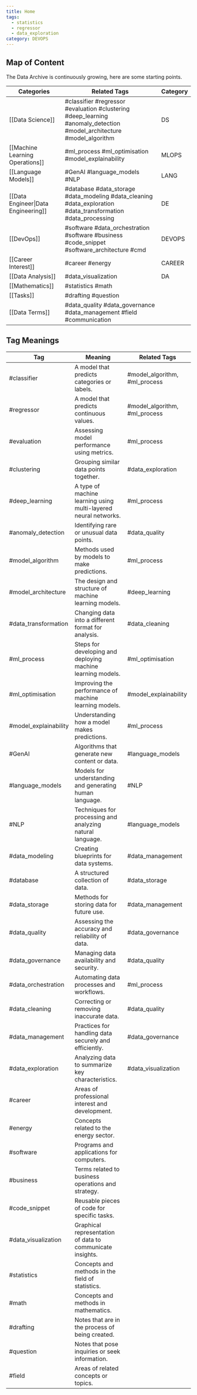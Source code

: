 ```yaml
---
title: Home
tags:
  - statistics
  - regressor
  - data_exploration
category: DEVOPS
---
```

## Map of Content

The Data Archive is continuously growing, here are some starting points.

| Categories                          | Related Tags                                                                                                           | Category |
| ----------------------------------- | ---------------------------------------------------------------------------------------------------------------------- | -------- |
| [[Data Science]]                    | #classifier #regressor #evaluation #clustering #deep_learning  #anomaly_detection #model_architecture #model_algorithm | DS       |
| [[Machine Learning Operations]]     | #ml_process #ml_optimisation #model_explainability                                                                     | MLOPS    |
| [[Language Models]]                 | #GenAI #language_models #NLP                                                                                           | LANG     |
| [[Data Engineer\|Data Engineering]] | #database #data_storage  #data_modeling #data_cleaning #data_exploration  #data_transformation #data_processing        | DE       |
| [[DevOps]]                          | #software  #data_orchestration #software #business #code_snippet #software_architecture #cmd                           | DEVOPS   |
| [[Career Interest]]                 | #career #energy                                                                                                        | CAREER   |
| [[Data Analysis]]                   | #data_visualization                                                                                                    | DA       |
| [[Mathematics]]                     | #statistics #math                                                                                                      |          |
| [[Tasks]]                           | #drafting #question                                                                                                    |          |
| [[Data Terms]]                      | #data_quality #data_governance #data_management #field #communication                                                  |          |

## Tag Meanings


| Tag                   | Meaning                                                         | Related Tags                  |
| --------------------- | --------------------------------------------------------------- | ----------------------------- |
| #classifier           | A model that predicts categories or labels.                     | #model_algorithm, #ml_process |
| #regressor            | A model that predicts continuous values.                        | #model_algorithm, #ml_process |
| #evaluation           | Assessing model performance using metrics.                      | #ml_process                   |
| #clustering           | Grouping similar data points together.                          | #data_exploration             |
| #deep_learning        | A type of machine learning using multi-layered neural networks. | #ml_process                   |
| #anomaly_detection    | Identifying rare or unusual data points.                        | #data_quality                 |
| #model_algorithm      | Methods used by models to make predictions.                     | #ml_process                   |
| #model_architecture   | The design and structure of machine learning models.            | #deep_learning                |
| #data_transformation  | Changing data into a different format for analysis.             | #data_cleaning                |
| #ml_process           | Steps for developing and deploying machine learning models.     | #ml_optimisation              |
| #ml_optimisation      | Improving the performance of machine learning models.           | #model_explainability         |
| #model_explainability | Understanding how a model makes predictions.                    | #ml_process                   |
| #GenAI                | Algorithms that generate new content or data.                   | #language_models              |
| #language_models      | Models for understanding and generating human language.         | #NLP                          |
| #NLP                  | Techniques for processing and analyzing natural language.       | #language_models              |
| #data_modeling        | Creating blueprints for data systems.                           | #data_management              |
| #database             | A structured collection of data.                                | #data_storage                 |
| #data_storage         | Methods for storing data for future use.                        | #data_management              |
| #data_quality         | Assessing the accuracy and reliability of data.                 | #data_governance              |
| #data_governance      | Managing data availability and security.                        | #data_quality                 |
| #data_orchestration   | Automating data processes and workflows.                        | #ml_process                   |
| #data_cleaning        | Correcting or removing inaccurate data.                         | #data_quality                 |
| #data_management      | Practices for handling data securely and efficiently.           | #data_governance              |
| #data_exploration     | Analyzing data to summarize key characteristics.                | #data_visualization           |
| #career               | Areas of professional interest and development.                 |                               |
| #energy               | Concepts related to the energy sector.                          |                               |
| #software             | Programs and applications for computers.                        |                               |
| #business             | Terms related to business operations and strategy.              |                               |
| #code_snippet         | Reusable pieces of code for specific tasks.                     |                               |
| #data_visualization   | Graphical representation of data to communicate insights.       |                               |
| #statistics           | Concepts and methods in the field of statistics.                |                               |
| #math                 | Concepts and methods in mathematics.                            |                               |
| #drafting             | Notes that are in the process of being created.                 |                               |
| #question             | Notes that pose inquiries or seek information.                  |                               |
| #field                | Areas of related concepts or topics.                            |                               |

